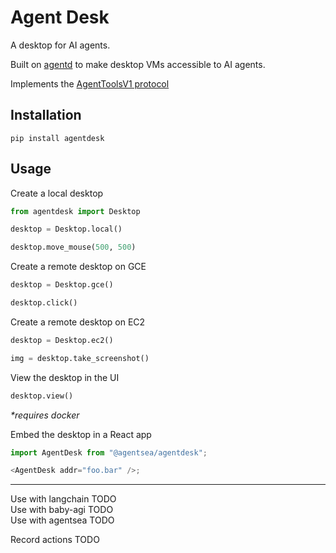 # Agent Desk

A desktop for AI agents.

Built on [agentd](https://github.com/AgentSea/agentd) to make desktop VMs accessible to AI agents.

Implements the [AgentToolsV1 protocol](https://github.com/AgentSea/agent-tools)

## Installation

```
pip install agentdesk
```

## Usage

Create a local desktop

```python
from agentdesk import Desktop

desktop = Desktop.local()

desktop.move_mouse(500, 500)
```

Create a remote desktop on GCE

```python
desktop = Desktop.gce()

desktop.click()
```

Create a remote desktop on EC2

```python
desktop = Desktop.ec2()

img = desktop.take_screenshot()
```

View the desktop in the UI

```python
desktop.view()
```

_\*requires docker_

Embed the desktop in a React app

```js
import AgentDesk from "@agentsea/agentdesk";

<AgentDesk addr="foo.bar" />;
```

---

Use with langchain TODO  
Use with baby-agi TODO  
Use with agentsea TODO

Record actions TODO
